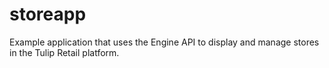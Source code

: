 # storeapp
Example application that uses the Engine API to display and manage stores in the Tulip Retail platform.
